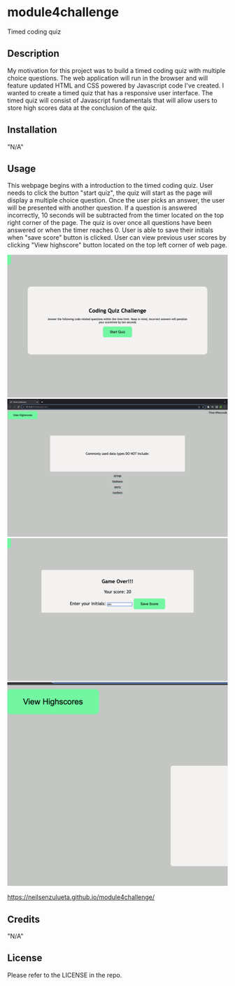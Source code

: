 # module4challenge
Timed coding quiz

## Description 

My motivation for this project was to build a timed coding quiz with multiple choice questions.  The web application will run in the browser and will feature updated HTML and CSS powered by Javascript code I've created.  I wanted to create a timed quiz that has a responsive user interface.  The timed quiz will consist of Javascript fundamentals that will allow users to store high scores data at the conclusion of the quiz.

## Installation 

"N/A"

## Usage

This webpage begins with a introduction to the timed coding quiz. User needs to click the button "start quiz", the quiz will start as the page will display a multiple choice question. Once the user picks an answer, the user will be presented with another question.  If a question is answered incorrectly, 10 seconds will be subtracted from the timer located on the top right corner of the page.  The quiz is over once all questions have been answered or when the timer reaches 0. User is able to save their initials when "save score" button is clicked.  User can view previous user scores by clicking "View highscore" button located on the top left corner of web page.  

![Alt text](<assets/Screenshot 2023-10-16 at 2.31.11 PM.png>)
![Alt text](<assets/Screenshot 2023-10-16 at 2.31.27 PM.png>)
![Alt text](<assets/Screenshot 2023-10-16 at 2.31.52 PM.png>)
![Alt text](<assets/Screenshot 2023-10-16 at 2.32.34 PM.png>)

https://neilsenzulueta.github.io/module4challenge/

## Credits

"N/A"

## License
Please refer to the LICENSE in the repo.
